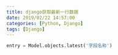 ```yaml
---
title: django获取最新一行数据
date: 2019/02/22 14:57:00
categories: [Python, Django]
tags: [Django]
---
```


```python
entry = Model.objects.latest('字段名称')
```

